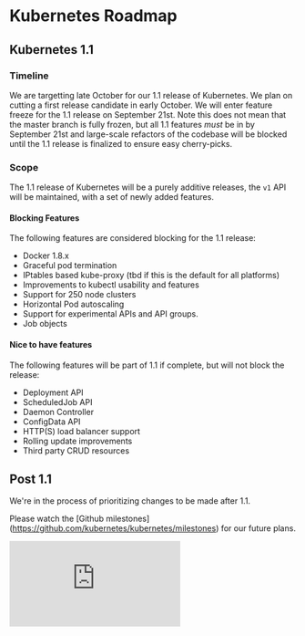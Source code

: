 <!-- BEGIN MUNGE: UNVERSIONED_WARNING -->


<!-- END MUNGE: UNVERSIONED_WARNING -->

# Kubernetes Roadmap

## Kubernetes 1.1

### Timeline

We are targetting late October for our 1.1 release of Kubernetes.  We plan on cutting a first release candidate
in early October.  We will enter feature freeze for the 1.1 release on September 21st.  Note this does not mean
that the master branch is fully frozen, but all 1.1 features *must* be in by September 21st and large-scale
refactors of the codebase will be blocked until the 1.1 release is finalized to ensure easy cherry-picks.

### Scope

The 1.1 release of Kubernetes will be a purely additive releases, the `v1` API will be maintained, with a set
of newly added features.

#### Blocking Features

The following features are considered blocking for the 1.1 release:
   * Docker 1.8.x
   * Graceful pod termination
   * IPtables based kube-proxy (tbd if this is the default for all platforms)
   * Improvements to kubectl usability and features
   * Support for 250 node clusters
   * Horizontal Pod autoscaling
   * Support for experimental APIs and API groups.
   * Job objects

#### Nice to have features

The following features will be part of 1.1 if complete, but will not block the release:
   * Deployment API
   * ScheduledJob API
   * Daemon Controller
   * ConfigData API
   * HTTP(S) load balancer support
   * Rolling update improvements
   * Third party CRUD resources

## Post 1.1

We're in the process of prioritizing changes to be made after 1.1.

Please watch the [Github milestones] (https://github.com/kubernetes/kubernetes/milestones) for our future plans.




<!-- BEGIN MUNGE: IS_VERSIONED -->
  <!-- TAG IS_VERSIONED -->
  <!-- END MUNGE: IS_VERSIONED -->


<!-- BEGIN MUNGE: GENERATED_ANALYTICS -->
[![Analytics](https://kubernetes-site.appspot.com/UA-36037335-10/GitHub/docs/roadmap.md?pixel)]()
<!-- END MUNGE: GENERATED_ANALYTICS -->
